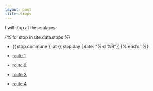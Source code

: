 ```yaml
---
layout: post
title: Stops
---
```


I will stop at these places:

{% for stop in site.data.stops %}
* {{ stop.commune }} at {{ stop.day | date: "%-d %B"}}
{% endfor %}

* [route 1]({{site.baseurl}}/assets/day-1.png)
* [route 2]({{site.baseurl}}/assets/day-2.pdf)
* [route 3]({{site.baseurl}}/assets/day-3.pdf)
* [route 4]({{site.baseurl}}/assets/day-4.pdf)
